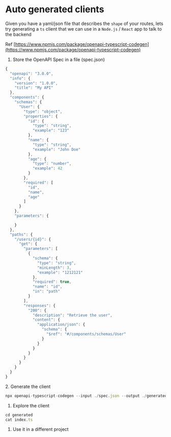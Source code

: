 # Auto generated clients

Given you have a yaml/json file that describes the `shape` of your routes, lets try generating a `ts` client that we can use in a `Node.js` / `React` app to talk to the backend

Ref [https://www.npmjs.com/package/openapi-typescript-codegen](https://www.npmjs.com/package/openapi-typescript-codegen)

1.  Store the OpenAPI Spec in a file (spec.json)

```javascript
{
  "openapi": "3.0.0",
  "info": {
    "version": "1.0.0",
    "title": "My API"
  },
  "components": {
    "schemas": {
      "User": {
        "type": "object",
        "properties": {
          "id": {
            "type": "string",
            "example": "123"
          },
          "name": {
            "type": "string",
            "example": "John Doe"
          },
          "age": {
            "type": "number",
            "example": 42
          }
        },
        "required": [
          "id",
          "name",
          "age"
        ]
      }
    },
    "parameters": {

    }
  },
  "paths": {
    "/users/{id}": {
      "get": {
        "parameters": [
          {
            "schema": {
              "type": "string",
              "minLength": 3,
              "example": "1212121"
            },
            "required": true,
            "name": "id",
            "in": "path"
          }
        ],
        "responses": {
          "200": {
            "description": "Retrieve the user",
            "content": {
              "application/json": {
                "schema": {
                  "$ref": "#/components/schemas/User"
                }
              }
            }
          }
        }
      }
    }
  }
}
```

2\. Generate the client

```javascript
npx openapi-typescript-codegen --input ./spec.json --output ./generated
```

1.  Explore the client

```javascript
cd generated
cat index.ts
```

1.  Use it in a different project